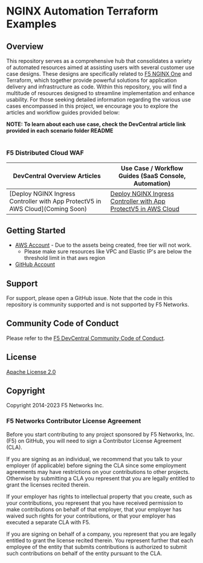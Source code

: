# NGINX Automation Terraform Examples

## Overview

This repository serves as a comprehensive hub that consolidates a variety of automated resources aimed at assisting users with several customer use case designs. These designs are specifically related to [F5 NGINX One](https://www.f5.com/products/nginx/one) and Terraform, which together provide powerful solutions for application delivery and infrastructure as code. Within this repository, you will find a multitude of resources designed to streamline implementation and enhance usability. For those seeking detailed information regarding the various use cases encompassed in this project, we encourage you to explore the articles and workflow guides provided below:

**NOTE: To learn about each use case, check the DevCentral article link provided in each scenario folder README** </br>
</br>


### **F5 Distributed Cloud WAF**

  | **DevCentral Overview Articles**                                                                                                                          | **Use Case / Workflow Guides (SaaS Console, Automation)**                                                                                                                                                |
  | --------------------------------------------------------------------------------------------------------------------------------------------------------- | -------------------------------------------------------------------------------------------------------------------------------------------------------------------------------------------------------- |
  | [Deploy NGINX Ingress Controller with App ProtectV5 in AWS Cloud](Coming Soon) | [Deploy NGINX Ingress Controller with App ProtectV5 in AWS Cloud](https://github.com/f5devcentral/nginx_automation_examples/blob/main/workflow%20guides/nginx-nic-napv5/Readme.md)                         |

## Getting Started

* [AWS Account](https://aws.amazon.com) - Due to the assets being created, free tier will not work.
  * Please make sure resources like VPC and Elastic IP's are below the threshold limit in that aws region
* [GitHub Account](https://github.com)



## Support

For support, please open a GitHub issue.  Note that the code in this repository is community supported and is not supported by F5 Networks.  

## Community Code of Conduct

Please refer to the [F5 DevCentral Community Code of Conduct](code_of_conduct.md).

## License

[Apache License 2.0](LICENSE)

## Copyright

Copyright 2014-2023 F5 Networks Inc.

### F5 Networks Contributor License Agreement

Before you start contributing to any project sponsored by F5 Networks, Inc. (F5) on GitHub, you will need to sign a Contributor License Agreement (CLA).

If you are signing as an individual, we recommend that you talk to your employer (if applicable) before signing the CLA since some employment agreements may have restrictions on your contributions to other projects.
Otherwise by submitting a CLA you represent that you are legally entitled to grant the licenses recited therein.

If your employer has rights to intellectual property that you create, such as your contributions, you represent that you have received permission to make contributions on behalf of that employer, that your employer has waived such rights for your contributions, or that your employer has executed a separate CLA with F5.

If you are signing on behalf of a company, you represent that you are legally entitled to grant the license recited therein.
You represent further that each employee of the entity that submits contributions is authorized to submit such contributions on behalf of the entity pursuant to the CLA.
